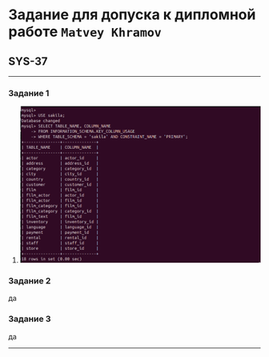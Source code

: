 # Задание для допуска к дипломной работе `Matvey Khramov`  
## SYS-37

---

### Задание 1

1. ![Screenshot 4](https://github.com/Netology88/DevOps.-I-D/blob/main/screenshots/Screenshot%20from%202025-01-09%2012-44-59.png)

### Задание 2
 да


### Задание 3
 да

---
